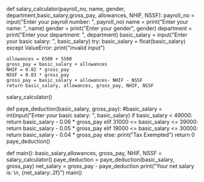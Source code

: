 def salary_calculator(payroll_no, name, gender, department,basic_salary,gross_pay, allowances, NHIF, NSSF):
    payroll_no = input("Enter your payroll number: ", payroll_no)
    name = print("Enter your name: ", name)
    gender = print("Enter your gender", gender)
    department = print("Enter your department: ", department)
    basic_salary = input("Enter your basic salary: ", basic_salary)
    try:
        basic_salary = float(basic_salary)
    except ValueError:
        print("invalid input")

    allowances = 6500 + 5500
    gross_pay = basic_salary + allowances
    NHIF = 0.02 * gross_pay
    NSSF = 0.03 * gross_pay
    gross_pay = basic_salary + allowances- NHIF - NSSF
    return basic_salary, allowances, gross_pay, NHIF, NSSF  
salary_calculator()

def paye_deduction(basic_salary, gross_pay):
    #basic_salary = int(input("Enter your basic salary: ", basic_salary)
    if basic_salary < 49000:
        return basic_salary - 0.06 * gross_pay
    elif 31000 <= basic_salary <= 39000:
        return basic_salary - 0.05 * gross_pay
    elif 19000 <= basic_salary <= 30000:
        return basic_salary - 0.04 * gross_pay
    else:
        print("Tax Exempted")
        return 0
paye_deduction()

def main():
    basic_salary,allowances, gross_pay, NHIF, NSSF = salary_calculator()
    paye_deduction = paye_deduction(basic_salary, gross_pay)
    net_salary = gross_pay - paye_deduction
    print("Your net salary is: \n, {net_salary:.2f}")
main()

